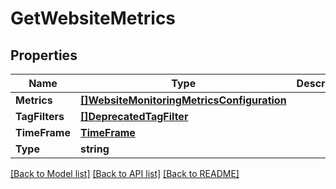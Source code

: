 # GetWebsiteMetrics

## Properties

Name | Type | Description | Notes
------------ | ------------- | ------------- | -------------
**Metrics** | [**[]WebsiteMonitoringMetricsConfiguration**](WebsiteMonitoringMetricsConfiguration.md) |  | 
**TagFilters** | [**[]DeprecatedTagFilter**](DeprecatedTagFilter.md) |  | [optional] 
**TimeFrame** | [**TimeFrame**](TimeFrame.md) |  | [optional] 
**Type** | **string** |  | 

[[Back to Model list]](../README.md#documentation-for-models) [[Back to API list]](../README.md#documentation-for-api-endpoints) [[Back to README]](../README.md)


